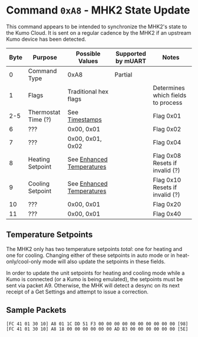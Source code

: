# Command `0xA8` - MHK2 State Update

This command appears to be intended to synchronize the MHK2's state to the Kumo Cloud. It is sent on a regular cadence by
the MHK2 if an upstream Kumo device has been detected.

| Byte | Purpose                | Possible Values                   | Supported by mUART | Notes                               |
|------|------------------------|-----------------------------------|--------------------|-------------------------------------|
| 0    | Command Type           | 0xA8                              | Partial            |                                     |
| 1    | Flags                  | Traditional hex flags             |                    | Determines which fields to process  |
| 2-5  | Thermostat Time (?)    | See [Timestamps][timestamp]       |                    | Flag 0x01                           |
| 6    | ???                    | 0x00, 0x01                        |                    | Flag 0x02                           |
| 7    | ???                    | 0x00, 0x01, 0x02                  |                    | Flag 0x04                           |
| 8    | Heating Setpoint       | See [Enhanced Temperatures][temp] |                    | Flag 0x08<br/>Resets if invalid (?) |
| 9    | Cooling Setpoint       | See [Enhanced Temperatures][temp] |                    | Flag 0x10<br/>Resets if invalid (?) |
| 10   | ???                    | 0x00, 0x01                        |                    | Flag 0x20                           |
| 11   | ???                    | 0x00, 0x01                        |                    | Flag 0x40                           |

[timestamp]: ../../data-types/timestamps.md
[temp]: ../../data-types/temperature-units.md#enhanced-temperatures

## Temperature Setpoints

The MHK2 only has two temperature setpoints *total*: one for heating and one for cooling. Changing either of these setpoints
in auto mode or in heat-only/cool-only mode will also update the setpoints in these fields.

In order to update the unit setpoints for heating and cooling mode while a Kumo is connected (or a Kumo is being emulated), the
setpoints must be sent via packet A9. Otherwise, the MHK will detect a desync on its next receipt of a Get Settings and attempt
to issue a correction.

## Sample Packets

```
[FC 41 01 30 10] A8 01 1C DD 51 F3 00 00 00 00 00 00 00 00 00 00 [98]
[FC 41 01 30 10] A8 18 00 00 00 00 00 00 AD B3 00 00 00 00 00 00 [5E]
```
